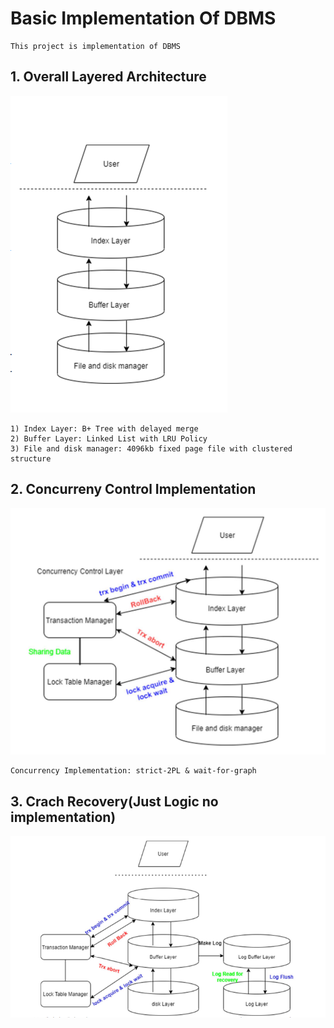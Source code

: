 # Basic Implementation Of DBMS

    This project is implementation of DBMS

## 1. Overall Layered Architecture

![overall_layer](./imgs/overall_layered.png)

    1) Index Layer: B+ Tree with delayed merge
    2) Buffer Layer: Linked List with LRU Policy
    3) File and disk manager: 4096kb fixed page file with clustered structure

## 2. Concurreny Control Implementation 

![concurrency_control](./imgs/cocurrency_control.png)

    Concurrency Implementation: strict-2PL & wait-for-graph

## 3. Crach Recovery(Just Logic no implementation)

![crash_recovery](./imgs/crash_recovery.png)
